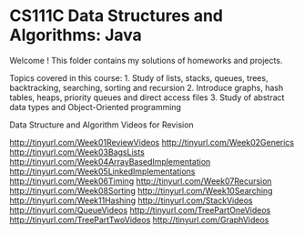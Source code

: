 # CS111C Data Structures and Algorithms: Java

Welcome ! This folder contains my solutions of homeworks and projects.

Topics covered in this course:
    1. Study of lists, stacks, queues, trees, backtracking, searching, sorting and recursion
    2. Introduce graphs, hash tables, heaps, priority queues and direct access files
    3. Study of abstract data types and Object-Oriented programming



Data Structure and Algorithm Videos for Revision

http://tinyurl.com/Week01ReviewVideos
http://tinyurl.com/Week02Generics
http://tinyurl.com/Week03BagsLists
http://tinyurl.com/Week04ArrayBasedImplementation
http://tinyurl.com/Week05LinkedImplementations
http://tinyurl.com/Week06Timing
http://tinyurl.com/Week07Recursion
http://tinyurl.com/Week08Sorting
http://tinyurl.com/Week10Searching
http://tinyurl.com/Week11Hashing
http://tinyurl.com/StackVideos
http://tinyurl.com/QueueVideos
http://tinyurl.com/TreePartOneVideos
http://tinyurl.com/TreePartTwoVideos
http://tinyurl.com/GraphVideos
